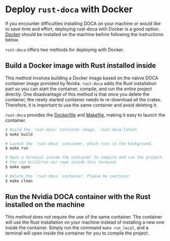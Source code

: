 # Deploy `rust-doca` with Docker

If you encounter difficulties installing DOCA on your machine or would like to save time and effort, deploying rust-doca with Docker is a good option. [Docker](https://docs.docker.com/engine/install/) should be installed on the machine before following the instructions below.

`rust-doca` offers two methods for deploying with Docker.

## Build a Docker image with Rust installed inside

This method involves building a Docker image based on the native DOCA container image provided by Nvidia. `rust-doca` adds the Rust installation part so you can start the container, compile, and run the entire project directly. One disadvantage of this method is that once you delete the container, the newly started container needs to re-download all the crates. Therefore, it is important to use the same container and avoid deleting it.

`rust-doca` provides the [Dockerfile](../Dockerfile) and [Makefile](../Makefile), making it easy to launch the container.

```Bash
# Build the `rust-doca` container image, `rust-doca:latest`
$ make build

# Launch the `rust-doca` container, which runs in the background.
$ make run

# Open a terminal inside the container to compile and run the project.
# You can build/run our repo inside this terminal
$ make open

# Delete the `rust-doca` container. Please be cautious!
$ make clean
```

## Run the Nvidia DOCA container with the Rust installed on the machine

This method does not require the use of the same container. The container will use the Rust installation on your machine instead of installing a new one inside the container. Simply run the command `make run_local`, and a terminal will open inside the container for you to compile the project.